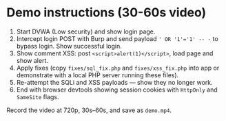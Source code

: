 # Demo instructions (30-60s video)

1. Start DVWA (Low security) and show login page.
2. Intercept login POST with Burp and send payload `' OR '1'='1' -- -` to bypass login. Show successful login.
3. Show comment XSS: post `<script>alert(1)</script>`, load page and show alert.
4. Apply fixes (copy `fixes/sql_fix.php` and `fixes/xss_fix.php` into app or demonstrate with a local PHP server running these files).
5. Re-attempt the SQLi and XSS payloads — show they no longer work.
6. End with browser devtools showing session cookies with `HttpOnly` and `SameSite` flags.

Record the video at 720p, 30s–60s, and save as `demo.mp4`.
